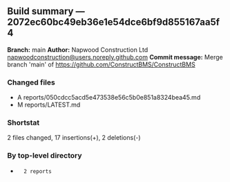 ## Build summary — 2072ec60bc49eb36e1e54dce6bf9d855167aa5f4

**Branch:** main **Author:** Napwood Construction Ltd <napwoodconstruction@users.noreply.github.com>
**Commit message:** Merge branch 'main' of https://github.com/ConstructBMS/ConstructBMS

### Changed files

- A reports/050cdcc5acd5e473538e56c5b0e851a8324bea45.md
- M reports/LATEST.md

### Shortstat

2 files changed, 17 insertions(+), 2 deletions(-)

### By top-level directory

-       2 reports
